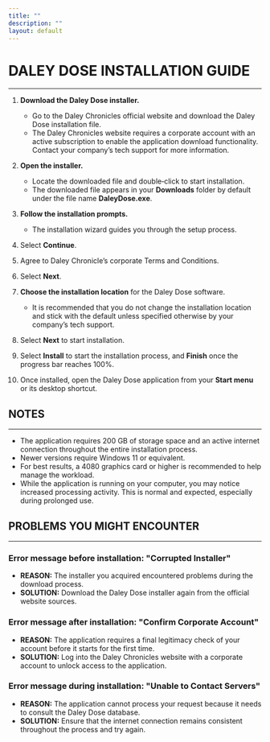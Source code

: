 ```yaml
---
title: ""
description: ""
layout: default
---
```


# **DALEY DOSE INSTALLATION GUIDE**
---
1. **Download the Daley Dose installer.**  
   - Go to the Daley Chronicles official website and download the Daley Dose installation file.  
   - The Daley Chronicles website requires a corporate account with an active subscription to enable the application download functionality. Contact your company’s tech support for more information.  

2. **Open the installer.**  
   - Locate the downloaded file and double‑click to start installation.  
   - The downloaded file appears in your **Downloads** folder by default under the file name **DaleyDose.exe**.  

3. **Follow the installation prompts.**  
   - The installation wizard guides you through the setup process.  

4. Select **Continue**.  

5. Agree to Daley Chronicle’s corporate Terms and Conditions.  

6. Select **Next**.  

7. **Choose the installation location** for the Daley Dose software.  
   - It is recommended that you do not change the installation location and stick with the default unless specified otherwise by your company’s tech support.  

8. Select **Next** to start installation.  

9. Select **Install** to start the installation process, and **Finish** once the progress bar reaches 100%.  

10. Once installed, open the Daley Dose application from your **Start menu** or its desktop shortcut.  

## **NOTES**
---
- The application requires 200 GB of storage space and an active internet connection throughout the entire installation process.  
- Newer versions require Windows 11 or equivalent.  
- For best results, a 4080 graphics card or higher is recommended to help manage the workload.  
- While the application is running on your computer, you may notice increased processing activity. This is normal and expected, especially during prolonged use.  

## **PROBLEMS YOU MIGHT ENCOUNTER**
---

### Error message before installation: **"Corrupted Installer"**  
- **REASON:** The installer you acquired encountered problems during the download process.  
- **SOLUTION:** Download the Daley Dose installer again from the official website sources.

### Error message after installation: **"Confirm Corporate Account"**  
- **REASON:** The application requires a final legitimacy check of your account before it starts for the first time.  
- **SOLUTION:** Log into the Daley Chronicles website with a corporate account to unlock access to the application.

### Error message during installation: **"Unable to Contact Servers"**  
- **REASON:** The application cannot process your request because it needs to consult the Daley Dose database.  
- **SOLUTION:** Ensure that the internet connection remains consistent throughout the process and try again.

